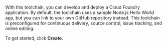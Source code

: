 With this toolchain, you can develop and deploy a Cloud Foundry application. By default, the toolchain uses a sample Node.js Hello World app, but you can link to your own GitHub repository instead. This toolchain is preconfigured for continuous delivery, source control, issue tracking, and online editing.

To get started, click **Create**.
